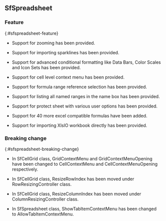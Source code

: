 ## SfSpreadsheet

### Feature
{:#sfspreadsheet-feature}

* Support for zooming has been provided.

* Support for importing sparklines has been provided.

* Support for advanced conditional formatting like Data Bars, Color Scales and Icon Sets has been provided.

* Support for cell level context menu has been provided.

* Support for formula range reference selection has been provided.

* Support for listing all named ranges in the name box has been provided.

* Support for protect sheet with various user options has been provided.

* Support for 40 more excel compatible formulas have been added.

* Support for importing XlsIO workbook directly has been provided.

### Breaking change
{:#sfspreadsheet-breaking-change}

* In SfCellGrid class, GridContextMenu and GridContextMenuOpening have been changed to CellContextMenu and CellContextMenuOpening respectively.

* In SfCellGrid class, ResizeRowIndex has been moved under RowResizingController class.

* In SfCellGrid class, ResizeColumnIndex has been moved under ColumnResizingController class.

* In SfSpreadsheet class, ShowTabItemContextMenu has been changed to AllowTabItemContextMenu.

